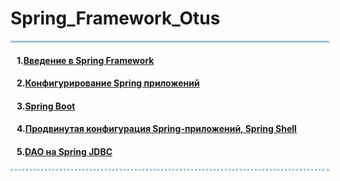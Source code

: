 <h1> Spring_Framework_Otus</h1>
<div style="width:500px;
border-top:3px solid #9EC1D4;
border-bottom: dotted 3px #9EC1D4;
padding-left:10px">
<h4>1.<a href="https://github.com/dashukvita/Spring_Framework_Otus/tree/master/spring-01">Введение в Spring Framework</a></h4>
<h4>2.<a href="https://github.com/dashukvita/Spring_Framework_Otus/tree/master/spring-02">Конфигурирование Spring приложений</a></h4>
<h4>3.<a href="https://github.com/dashukvita/Spring_Framework_Otus/tree/master/spring-03">Spring Boot</a></h4>
<h4>4.<a href="https://github.com/dashukvita/Spring_Framework_Otus/tree/master/spring-04">Продвинутая конфигурация Spring-приложений, Spring Shell</a></h4>
<h4>5.<a href="https://github.com/dashukvita/Spring_Framework_Otus/tree/master/spring-05">DAO на Spring JDBC</a></h4>
